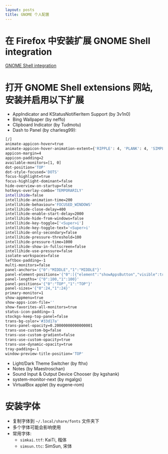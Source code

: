 ```yaml
---
layout: posts
title: GNOME 个人配置
---
```



# 在 Firefox 中安装扩展 GNOME Shell integration

[GNOME Shell integration](https://addons.mozilla.org/en-US/firefox/addon/gnome-shell-integration/?utm_source=addons.mozilla.org&utm_medium=referral&utm_content=search)




# 打开 GNOME Shell extensions 网站, 安装并启用以下扩展

- AppIndicator and KStatusNotifierItem Support (by 3v1n0)
- Bing Wallpaper (by neffo)
- Clipboard Indicator (by Tudmotu)
- Dash to Panel (by charlesg99):

```bash
[/]
animate-appicon-hover=true
animate-appicon-hover-animation-extent={'RIPPLE': 4, 'PLANK': 4, 'SIMPLE': 1}
appicon-margin=4
appicon-padding=2
available-monitors=[1, 0]
dot-position='TOP'
dot-style-focused='DOTS'
focus-highlight=true
focus-highlight-dominant=false
hide-overview-on-startup=false
hotkeys-overlay-combo='TEMPORARILY'
intellihide=false
intellihide-animation-time=200
intellihide-behaviour='FOCUSED_WINDOWS'
intellihide-close-delay=400
intellihide-enable-start-delay=2000
intellihide-hide-from-windows=false
intellihide-key-toggle=['<Super>i']
intellihide-key-toggle-text='<Super>i'
intellihide-only-secondary=false
intellihide-pressure-threshold=100
intellihide-pressure-time=1000
intellihide-show-in-fullscreen=false
intellihide-use-pressure=false
isolate-workspaces=false
leftbox-padding=-1
multi-monitors=false
panel-anchors='{"0":"MIDDLE","1":"MIDDLE"}'
panel-element-positions='{"0":[{"element":"showAppsButton","visible":true,"position":"stackedTL"},{"element":"activitiesButton","visible":false,"position":"stackedTL"},{"element":"leftBox","visible":true,"position":"stackedTL"},{"element":"taskbar","visible":true,"position":"stackedTL"},{"element":"centerBox","visible":true,"position":"stackedBR"},{"element":"rightBox","visible":true,"position":"stackedBR"},{"element":"dateMenu","visible":true,"position":"stackedBR"},{"element":"systemMenu","visible":true,"position":"stackedBR"},{"element":"desktopButton","visible":true,"position":"stackedBR"}],"1":[{"element":"showAppsButton","visible":true,"position":"stackedTL"},{"element":"activitiesButton","visible":false,"position":"stackedTL"},{"element":"leftBox","visible":true,"position":"stackedTL"},{"element":"taskbar","visible":true,"position":"stackedTL"},{"element":"centerBox","visible":true,"position":"stackedBR"},{"element":"rightBox","visible":true,"position":"stackedBR"},{"element":"dateMenu","visible":true,"position":"stackedBR"},{"element":"systemMenu","visible":true,"position":"stackedBR"},{"element":"desktopButton","visible":true,"position":"stackedBR"}]}'
panel-lengths='{"0":100,"1":100}'
panel-positions='{"0":"TOP","1":"TOP"}'
panel-sizes='{"0":24,"1":24}'
primary-monitor=1
show-appmenu=true
show-apps-icon-file=''
show-favorites-all-monitors=true
status-icon-padding=-1
stockgs-keep-top-panel=false
trans-bg-color='#33d17a'
trans-panel-opacity=0.20000000000000001
trans-use-custom-bg=false
trans-use-custom-gradient=false
trans-use-custom-opacity=true
trans-use-dynamic-opacity=true
tray-padding=-1
window-preview-title-position='TOP'
```

- Light/Dark Theme Switcher (by fthx)
- Notes (by Maestroschan)
- Sound Input & Output Device Chooser (by kgshank)
- system-monitor-next (by mgalgs)
- VirtualBox applet (by eugene-rom)




# 安装字体

- 复制字体到 `~/.local/share/fonts` 文件夹下
- 多个字体可能会影响使用
- 常用字体:
    - `simkai.ttf`: KaiTi, 楷体
    - `simsun.ttc`: SimSun, 宋体

